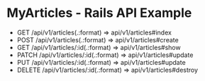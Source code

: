 # MyArticles - Rails API Example

* GET    /api/v1/articles(.:format)     => api/v1/articles#index
* POST   /api/v1/articles(.:format)     => api/v1/articles#create
* GET    /api/v1/articles/:id(.:format) => api/v1/articles#show
* PATCH  /api/v1/articles/:id(.:format) => api/v1/articles#update
* PUT    /api/v1/articles/:id(.:format) => api/v1/articles#update
* DELETE /api/v1/articles/:id(.:format) => api/v1/articles#destroy
